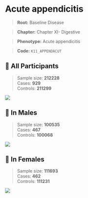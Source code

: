 # Acute appendicitis

> **Root:** Baseline Disease  

> **Chapter:** Chapter XI- Digestive  

> **Phenotype:** Acute appendicitis  

> **Code:** `K11_APPENDACUT`

## 🧪 All Participants  
> Sample size: **212228**  
> Cases: **929**  
> Controls: **211299**
<img src="/Disease/Figures/ALL/Baseline/K11_APPENDACUT.png"/>
<CsvTable src="/Disease_Data/ALL/Baseline/LG_K11_APPENDACUT.csv" label="🔍 View full results" />

## 👨 In Males  
> Sample size: **100535**  
> Cases: **467**  
> Controls: **100068**
<img src="/Disease/Figures/Male/Baseline/K11_APPENDACUT.png"/>
<CsvTable src="/Disease_Data/Male/Baseline/LG_K11_APPENDACUT.csv" label="🔍 View full results" />

## 👩 In Females  
> Sample size: **111693**  
> Cases: **462**  
> Controls: **111231**
<img src="/Disease/Figures/Female/Baseline/K11_APPENDACUT.png"/>
<CsvTable src="/Disease_Data/Female/Baseline/LG_K11_APPENDACUT.csv" label="🔍 View full results" />
